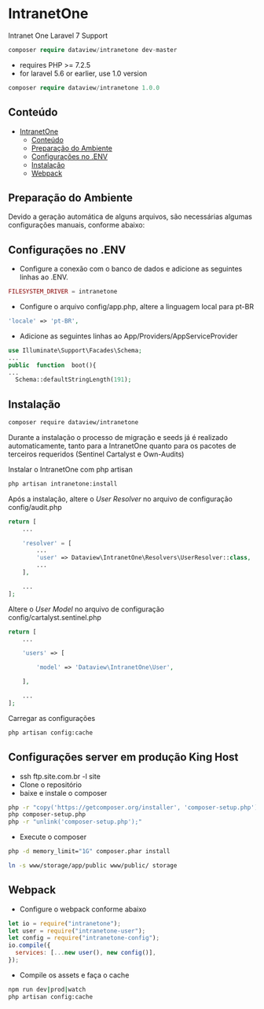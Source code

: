 # IntranetOne

Intranet One Laravel 7 Support

```php
composer require dataview/intranetone dev-master
```

- requires PHP >= 7.2.5
- for laravel 5.6 or earlier, use 1.0 version

```php
composer require dataview/intranetone 1.0.0
```

## Conteúdo

- [IntranetOne](#intranetone)
  - [Conteúdo](#conte%C3%BAdo)
  - [Preparação do Ambiente](#prepara%C3%A7%C3%A3o-do-ambiente)
  - [Configurações no .ENV](#configura%C3%A7%C3%B5es-no-env)
  - [Instalação](#instala%C3%A7%C3%A3o)
  - [Webpack](#webpack)

## Preparação do Ambiente

Devido a geração automática de alguns arquivos, são necessárias algumas configurações manuais, conforme abaixo:

## Configurações no .ENV

- Configure a conexão com o banco de dados e adicione as seguintes linhas ao .ENV.

```php
FILESYSTEM_DRIVER = intranetone
```

- Configure o arquivo config/app.php, altere a linguagem local para pt-BR

```php
'locale' => 'pt-BR',
```

- Adicione as seguintes linhas ao App/Providers/AppServiceProvider

```php
use Illuminate\Support\Facades\Schema;
...
public  function  boot(){
...
  Schema::defaultStringLength(191);
```

## Instalação

```sh
composer require dataview/intranetone
```

Durante a instalação o processo de migração e seeds já é realizado automaticamente, tanto para a IntranetOne quanto para os pacotes de terceiros requeridos (Sentinel Cartalyst e Own-Audits)

Instalar o IntranetOne com php artisan

```sh
php artisan intranetone:install
```

Após a instalação, altere o _User Resolver_ no arquivo de configuração config/audit.php

```php
return [
    ...

    'resolver' = [
        ...
        'user' => Dataview\IntranetOne\Resolvers\UserResolver::class,
        ...
    ],

    ...
];
```

Altere o _User Model_ no arquivo de configuração config/cartalyst.sentinel.php

```php
return [
    ...

    'users' => [

        'model' => 'Dataview\IntranetOne\User',

    ],

    ...
];
```

Carregar as configurações

```sh
php artisan config:cache
```

## Configurações server em produção King Host

- ssh ftp.site.com.br -l site
- Clone o repositório
- baixe e instale o composer

```sh
php -r "copy('https://getcomposer.org/installer', 'composer-setup.php');"
php composer-setup.php
php -r "unlink('composer-setup.php');"
```

- Execute o composer

```sh
php -d memory_limit="1G" composer.phar install
```

```sh
ln -s www/storage/app/public www/public/ storage
```

## Webpack

- Configure o webpack conforme abaixo

```js
let io = require("intranetone");
let user = require("intranetone-user");
let config = require("intranetone-config");
io.compile({
  services: [...new user(), new config()],
});
```

- Compile os assets e faça o cache

```sh
npm run dev|prod|watch
php artisan config:cache
```
